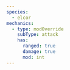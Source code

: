 ```yaml
---
species:
  - elcor
mechanics:
  - type: modOverride
    subType: attack
    has:
      ranged: true
      damage: true
      mod: int
---
```

